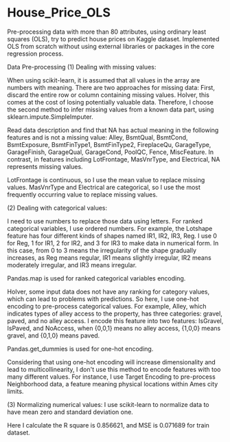 # House_Price_OLS
Pre-processing data with more than 80 attributes, using ordinary least squares (OLS), try to predict house prices on Kaggle dataset.  Implemented OLS from scratch without using external libraries or packages in the core regression process.

Data Pre-processing
(1) Dealing with missing values:

When using scikit-learn, it is assumed that all values in the array are numbers with meaning. There are two approaches for missing data: First, discard the entire row or column containing missing values. HoIver, this comes at the cost of losing potentially valuable data. Therefore, I choose the second method to infer missing values from a known data part, using sklearn.impute.SimpleImputer.

Read data description and find that NA has actual meaning in the following features and is not a missing value: Alley, BsmtQual, BsmtCond, BsmtExposure, BsmtFinType1, BsmtFinType2, FireplaceQu, GarageType, GarageFinish, GarageQual, GarageCond, PoolQC, Fence, MiscFeature. In contrast, in features including LotFrontage, MasVnrType, and Electrical, NA represents missing values.

LotFrontage is continuous, so I use the mean value to replace missing values. MasVnrType and Electrical are categorical, so I use the most frequently occurring value to replace missing values.

(2) Dealing with categorical values:

I need to use numbers to replace those data using letters. For ranked categorical variables, I use ordered numbers. For example, the Lotshape feature has four different kinds of shapes named IR1, IR2, IR3, Reg. I use 0 for Reg, 1 for IR1, 2 for IR2, and 3 for IR3 to make data in numerical form. In this case, from 0 to 3 means the irregularity of the shape gradually increases, as Reg means regular, IR1 means slightly irregular, IR2 means moderately irregular, and IR3 means irregular.

Pandas.map is used for ranked categorical variables encoding.

HoIver, some input data does not have any ranking for category values, which can lead to problems with predictions. So here, I use one-hot encoding to pre-process categorical values. For example, Alley, which indicates types of alley access to the property, has three categories: gravel, paved, and no alley access. I encode this feature into two features: IsGravel,  IsPaved, and NoAccess, when {0,0,1} means no alley access, {1,0,0} means gravel, and {0,1,0} means paved.

Pandas.get_dummies is used for one-hot encoding.

Considering that using one-hot encoding will increase dimensionality and lead to multicollinearity, I don't use this method to encode features with too many different values. For instance, I use Target Encoding to pre-process Neighborhood data, a feature meaning physical locations within Ames city limits.

(3) Normalizing numerical values:
    I use scikit-learn to normalize data to have mean zero and standard deviation one. 

Here I calculate the R square is 0.856621, and MSE is 0.071689 for train dataset.
